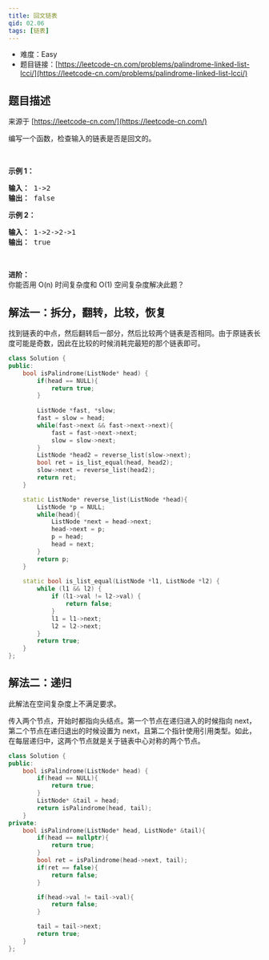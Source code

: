 ```yaml
---
title: 回文链表
qid: 02.06
tags: [链表]
---
```



- 难度：Easy
- 题目链接：[https://leetcode-cn.com/problems/palindrome-linked-list-lcci/](https://leetcode-cn.com/problems/palindrome-linked-list-lcci/)


## 题目描述

来源于 [https://leetcode-cn.com/](https://leetcode-cn.com/)

<p>编写一个函数，检查输入的链表是否是回文的。</p>

<p>&nbsp;</p>

<p><strong>示例 1：</strong></p>

<pre><strong>输入： </strong>1-&gt;2
<strong>输出：</strong> false 
</pre>

<p><strong>示例 2：</strong></p>

<pre><strong>输入： </strong>1-&gt;2-&gt;2-&gt;1
<strong>输出：</strong> true 
</pre>

<p>&nbsp;</p>

<p><strong>进阶：</strong><br>
你能否用 O(n) 时间复杂度和 O(1) 空间复杂度解决此题？</p>


## 解法一：拆分，翻转，比较，恢复

找到链表的中点，然后翻转后一部分，然后比较两个链表是否相同。由于原链表长度可能是奇数，因此在比较的时候消耗完最短的那个链表即可。

```c++
class Solution {
public:
    bool isPalindrome(ListNode* head) {
        if(head == NULL){
            return true;
        }
        
        ListNode *fast, *slow;
        fast = slow = head;
        while(fast->next && fast->next->next){
            fast = fast->next->next;
            slow = slow->next;
        }
        ListNode *head2 = reverse_list(slow->next);
        bool ret = is_list_equal(head, head2);
        slow->next = reverse_list(head2);
        return ret;
    }

    static ListNode* reverse_list(ListNode *head){
        ListNode *p = NULL;
        while(head){
            ListNode *next = head->next;
            head->next = p;
            p = head;
            head = next;
        }
        return p;
    }
    
    static bool is_list_equal(ListNode *l1, ListNode *l2) {
        while (l1 && l2) {
            if (l1->val != l2->val) {
                return false;
            }
            l1 = l1->next;
            l2 = l2->next;
        }
        return true;
    }
};
```

## 解法二：递归

此解法在空间复杂度上不满足要求。

传入两个节点，开始时都指向头结点。第一个节点在递归进入的时候指向 next，第二个节点在递归退出的时候设置为 next，且第二个指针使用引用类型。如此，在每层递归中，这两个节点就是关于链表中心对称的两个节点。

```c++
class Solution {
public:
    bool isPalindrome(ListNode* head) {
        if(head == NULL){
            return true;
        }
        ListNode* &tail = head;
        return isPalindrome(head, tail);
    }
private:
    bool isPalindrome(ListNode* head, ListNode* &tail){
        if(head == nullptr){
            return true;
        }
        bool ret = isPalindrome(head->next, tail);
        if(ret == false){
            return false;
        }

        if(head->val != tail->val){
            return false;
        }

        tail = tail->next;
        return true;
    }
};
```